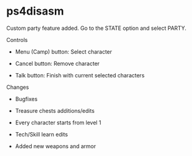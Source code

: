 # ps4disasm
Custom party feature added. Go to the STATE option and select PARTY.


Controls


- Menu (Camp) button: Select character

- Cancel button: Remove character

- Talk button: Finish with current selected characters

Changes

- Bugfixes

- Treasure chests additions/edits

- Every character starts from level 1

- Tech/Skill learn edits

- Added new weapons and armor
